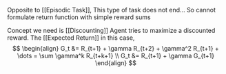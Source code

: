 Opposite to [[Episodic Task]], This type of task does not end...
So cannot formulate return function with simple reward sums

Concept we need is [[Discounting]]
Agent tries to maximize a discounted reward.
The [[Expected Return]] in this case,
$$
\begin{align}
	G_t &= R_{t+1} + \gamma R_{t+2} + \gamma^2 R_{t+1} + \dots = \sum \gamma^k R_{t+k+1} \\
	G_t &= R_{t+1} + \gamma G_{t+1}
\end{align}
$$


